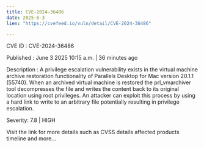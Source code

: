 ```yaml
---
title: CVE-2024-36486
date: 2025-6-3
lien: "https://cvefeed.io/vuln/detail/CVE-2024-36486"

---
```


CVE ID : CVE-2024-36486

Published :  June 3
2025
10:15 a.m. | 36 minutes ago

Description : A privilege escalation vulnerability exists in the virtual machine archive restoration functionality of Parallels Desktop for Mac version 20.1.1 (55740). When an archived virtual machine is restored
the prl_vmarchiver tool decompresses the file and writes the content back to its original location using root privileges. An attacker can exploit this process by using a hard link to write to an arbitrary file
potentially resulting in privilege escalation.

Severity: 7.8 | HIGH

Visit the link for more details
such as CVSS details
affected products
timeline
and more...
